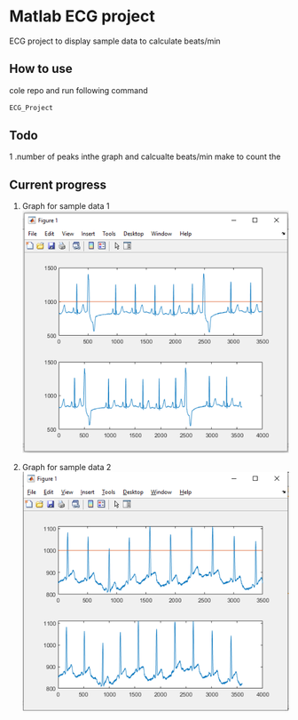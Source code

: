 # Matlab ECG project
ECG project to display sample data to calculate beats/min

## How to use 
cole repo and run following command
```bash
ECG_Project
```
## Todo
1 .number of peaks inthe graph and calcualte beats/min
make to count the 
## Current progress
1. Graph for sample data 1
![alt text](img/graph.png "Current graping output of sample data 1")

2. Graph for sample data 2
![alt text](img/graph2.png "Current graping output of sample data 2")
